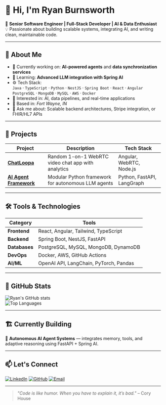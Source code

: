 # 👋 Hi, I'm Ryan Burnsworth

🎯 **Senior Software Engineer | Full-Stack Developer | AI & Data Enthusiast**  
💡 Passionate about building scalable systems, integrating AI, and writing clean, maintainable code.

---

## 🧠 About Me

- 🔭 Currently working on: **AI-powered agents** and **data synchronization services**
- 🌱 Learning: **Advanced LLM integration with Spring AI**
- ⚙️ Tech Stack:  
  `Java` · `TypeScript` · `Python` · `NestJS` · `Spring Boot` · `React` · `Angular`  
  `PostgreSQL` · `MongoDB` · `MySQL` · `AWS` · `Docker`  
- 🧩 Interested in: AI, data pipelines, and real-time applications
- 🏡 Based in: *Fort Wayne, IN*
- 💬 Ask me about: Scalable backend architectures, Stripe integration, or FHIR/HL7 APIs
---

## 🚀 Projects

| Project | Description | Tech Stack |
|----------|--------------|-------------|
| [**ChatLoopa**](https://github.com/RyanBurnsworth/chatloopa) | Random 1-on-1 WebRTC video chat app with analytics | Angular, WebRTC, Node.js |
| [**AI Agent Framework**](https://github.com/RyanBurnsworth/mlagent) | Modular Python framework for autonomous LLM agents | Python, FastAPI, LangGraph |
---

## 🛠️ Tools & Technologies

| Category | Tools |
|-----------|-------|
| **Frontend** | React, Angular, Tailwind, TypeScript |
| **Backend** | Spring Boot, NestJS, FastAPI |
| **Databases** | PostgreSQL, MySQL, MongoDB, DynamoDB |
| **DevOps** | Docker, AWS, GitHub Actions |
| **AI/ML** | OpenAI API, LangChain, PyTorch, Pandas |

---

## 🧩 GitHub Stats

![Ryan's GitHub stats](https://github-readme-stats.vercel.app/api?username=RyanBurnsworth&show_icons=true&theme=radical)  
![Top Languages](https://github-readme-stats.vercel.app/api/top-langs/?username=RyanBurnsworth&layout=compact&theme=radical)

---

## 🏗️ Currently Building

🧠 **Autonomous AI Agent Systems** — integrates memory, tools, and adaptive reasoning using FastAPI + Spring AI.  

---

## 📫 Let's Connect

[![LinkedIn](https://img.shields.io/badge/LinkedIn-blue?logo=linkedin&logoColor=white)](https://linkedin.com/in/yourlinkedin)
[![GitHub](https://img.shields.io/badge/GitHub-black?logo=github&logoColor=white)](https://github.com/yourusername)
[![Email](https://img.shields.io/badge/Email-D14836?logo=gmail&logoColor=white)](mailto:your.email@example.com)

---

> _"Code is like humor. When you have to explain it, it’s bad."_ – Cory House
